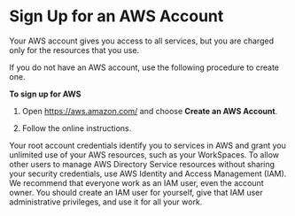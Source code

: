 # Sign Up for an AWS Account<a name="setting_up_aws_account"></a>

Your AWS account gives you access to all services, but you are charged only for the resources that you use\.

If you do not have an AWS account, use the following procedure to create one\.

**To sign up for AWS**

1. Open [https://aws\.amazon\.com/](https://aws.amazon.com/) and choose **Create an AWS Account**\.

1. Follow the online instructions\.

Your root account credentials identify you to services in AWS and grant you unlimited use of your AWS resources, such as your WorkSpaces\. To allow other users to manage AWS Directory Service resources without sharing your security credentials, use AWS Identity and Access Management \(IAM\)\. We recommend that everyone work as an IAM user, even the account owner\. You should create an IAM user for yourself, give that IAM user administrative privileges, and use it for all your work\. 